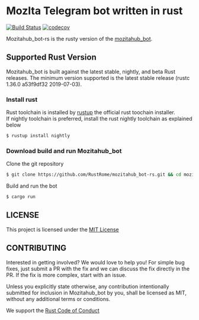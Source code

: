 # MozIta Telegram bot written in rust

[![Build Status](https://travis-ci.org/RustRome/mozitahub_bot-rs.svg?branch=master)](https://travis-ci.org/RustRome/mozitahub_bot-rs)
[![codecov](https://codecov.io/gh/RustRome/mozitahub_bot-rs/branch/master/graph/badge.svg)](https://codecov.io/gh/RustRome/mozitahub_bot-rs)


Mozitahub_bot-rs is the rusty version of the [mozitahub_bot](https://github.com/MozillaItalia/mozitahub_bot).

## Supported Rust Version
Mozitahub_bot is built against the latest stable, nightly, and beta Rust releases. The minimum version supported is the latest stable release (rustc 1.36.0 a53f9df32 2019-07-03).

### Install rust
Rust toolchain is installed by [rustup](https://rustup.rs/) the official rust toochain installer.  
If nightly toolchain is preferred, install the rust nightly toolchain as explained below
```bash
$ rustup install nightly
```

### Download build and run Mozitahub_bot
Clone the git repository
```bash
$ git clone https://github.com/RustRome/mozitahub_bot-rs.git && cd mozitahub_bot-rs
```
Build and run the bot
```bash
$ cargo run
```

## LICENSE
This project is licensed under the [MIT License](https://github.com/RustRome/mozitahub_bot-rs/blob/master/LICENSE)

## CONTRIBUTING
Interested in getting involved? We would love to help you! For simple bug fixes, just submit a PR with the fix and we can discuss the fix directly in the PR. If the fix is more complex, start with an issue.

Unless you explicitly state otherwise, any contribution intentionally submitted for inclusion in Mozitahub_bot by you, shall be licensed as MIT, without any additional terms or conditions.

We support the [Rust Code of Conduct](https://www.rust-lang.org/policies/code-of-conduct)
